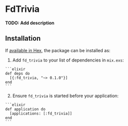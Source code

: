 # FdTrivia

**TODO: Add description**

## Installation

If [available in Hex](https://hex.pm/docs/publish), the package can be installed as:

  1. Add `fd_trivia` to your list of dependencies in `mix.exs`:

    ```elixir
    def deps do
      [{:fd_trivia, "~> 0.1.0"}]
    end
    ```

  2. Ensure `fd_trivia` is started before your application:

    ```elixir
    def application do
      [applications: [:fd_trivia]]
    end
    ```

